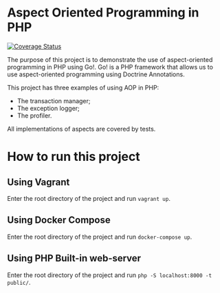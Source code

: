 # Aspect Oriented Programming in PHP

[![Coverage Status](https://coveralls.io/repos/github/ricardotulio/AspectOrientedProgramming/badge.svg?branch=master)](https://coveralls.io/github/ricardotulio/AspectOrientedProgramming?branch=master)

The purpose of this project is to demonstrate the use of aspect-oriented programming in PHP using Go!. Go! is a PHP framework that allows us to use aspect-oriented programming using Doctrine Annotations.

This project has three examples of using AOP in PHP:

- The transaction manager;
- The exception logger;
- The profiler.

All implementations of aspects are covered by tests.

# How to run this project

## Using Vagrant

Enter the root directory of the project and run `vagrant up`.

## Using Docker Compose

Enter the root directory of the project and run `docker-compose up`.

## Using PHP Built-in web-server

Enter the root directory of the project and run `php -S localhost:8000 -t public/`.
